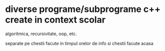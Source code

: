# diverse programe/subprograme c++ create in context scolar
algoritmica, recursivitate, oop, etc.

separate pe chestii facute in timpul orelor de info si chestii facute acasa
